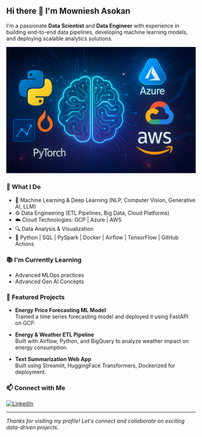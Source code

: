 ## Hi there 👋 I'm Mowniesh Asokan

I'm a passionate **Data Scientist** and **Data Engineer** with experience in building end-to-end data pipelines, developing machine learning models, and deploying scalable analytics solutions.

![Machine Learning Banner](https://github.com/mowas455/mowas455/blob/main/banner.png)

### 💼 What I Do
- 🧠 Machine Learning & Deep Learning (NLP, Computer Vision, Generative AI, LLM)
- ⚙️ Data Engineering (ETL Pipelines, Big Data, Cloud Platforms)
- ☁️ Cloud Technologies: GCP | Azure | AWS
- 🔍 Data Analysis & Visualization
- 🐍 Python | SQL | PySpark | Docker | Airflow | TensorFlow | GitHub Actions

### 📚 I'm Currently Learning
- Advanced MLOps practices
- Advanced Gen AI Concepts

### 📌 Featured Projects
- **Energy Price Forecasting ML Model**  
  Trained a time series forecasting model and deployed it using FastAPI on GCP.
  
- **Energy & Weather ETL Pipeline**  
  Built with Airflow, Python, and BigQuery to analyze weather impact on energy consumption.
  
- **Text Summarization Web App**  
  Built using Streamlit, HuggingFace Transformers, Dockerized for deployment.

### 📫 Connect with Me
[![LinkedIn](https://img.shields.io/badge/LinkedIn-blue?logo=linkedin&style=for-the-badge)](https://www.linkedin.com/in/mowasok/)

---

_Thanks for visiting my profile! Let's connect and collaborate on exciting data-driven projects._

